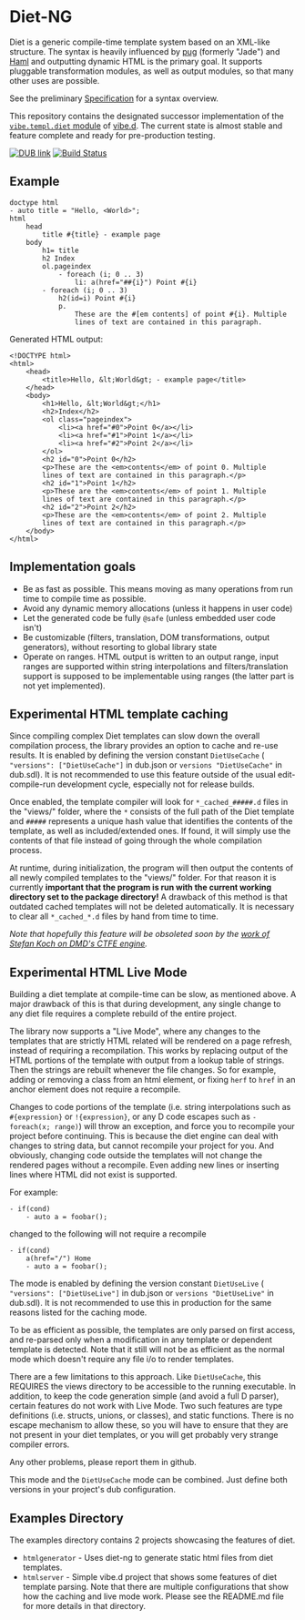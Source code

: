 Diet-NG
=======

Diet is a generic compile-time template system based on an XML-like structure. The syntax is heavily influenced by [pug](https://pugjs.org/) (formerly "Jade") and [Haml](http://haml.info/) and outputting dynamic HTML is the primary goal. It supports pluggable transformation modules, as well as output modules, so that many other uses are possible.

See the preliminary [Specification](SPEC.md) for a syntax overview.

This repository contains the designated successor implementation of the [`vibe.templ.diet` module](https://vibed.org/api/vibe.templ.diet/) of [vibe.d](https://vibed.org/). The current state is almost stable and feature complete and ready for pre-production testing.

[![DUB link](https://img.shields.io/dub/v/diet-ng.svg)](https://code.dlang.org/packages/diet-ng)
[![Build Status](https://github.com/rejectedsoftware/diet-ng/actions/workflows/ci.yml/badge.svg)](https://github.com/rejectedsoftware/diet-ng/actions/workflows/ci.yml)


Example
-------

	doctype html
	- auto title = "Hello, <World>";
	html
		head
			title #{title} - example page
		body
			h1= title
			h2 Index
			ol.pageindex
				- foreach (i; 0 .. 3)
					li: a(href="##{i}") Point #{i}
			- foreach (i; 0 .. 3)
				h2(id=i) Point #{i}
				p.
					These are the #[em contents] of point #{i}. Multiple
					lines of text are contained in this paragraph.

Generated HTML output:

	<!DOCTYPE html>
	<html>
		<head>
			<title>Hello, &lt;World&gt; - example page</title>
		</head>
		<body>
			<h1>Hello, &lt;World&gt;</h1>
			<h2>Index</h2>
			<ol class="pageindex">
				<li><a href="#0">Point 0</a></li>
				<li><a href="#1">Point 1</a></li>
				<li><a href="#2">Point 2</a></li>
			</ol>
			<h2 id="0">Point 0</h2>
			<p>These are the <em>contents</em> of point 0. Multiple
			lines of text are contained in this paragraph.</p>
			<h2 id="1">Point 1</h2>
			<p>These are the <em>contents</em> of point 1. Multiple
			lines of text are contained in this paragraph.</p>
			<h2 id="2">Point 2</h2>
			<p>These are the <em>contents</em> of point 2. Multiple
			lines of text are contained in this paragraph.</p>
		</body>
	</html>


Implementation goals
--------------------

- Be as fast as possible. This means moving as many operations from run time to
  compile time as possible.
- Avoid any dynamic memory allocations (unless it happens in user code)
- Let the generated code be fully `@safe` (unless embedded user code isn't)
- Be customizable (filters, translation, DOM transformations, output
  generators), without resorting to global library state
- Operate on ranges. HTML output is written to an output range, input ranges
  are supported within string interpolations and filters/translation support
  is supposed to be implementable using ranges (the latter part is not yet
  implemented).


Experimental HTML template caching
----------------------------------

Since compiling complex Diet templates can slow down the overall compilation
process, the library provides an option to cache and re-use results. It is
enabled by defining the version constant `DietUseCache` (
`"versions": ["DietUseCache"]` in dub.json or `versions "DietUseCache"` in
dub.sdl). It is not recommended to use this feature outside of the usual
edit-compile-run development cycle, especially not for release builds.

Once enabled, the template compiler will look for `*_cached_#####.d` files in the
"views/" folder, where the `*` consists of the full path of the Diet template
and `#####` represents a unique hash value that identifies the contents of the
template, as well as included/extended ones. If found, it will simply use the
contents of that file instead of going through the whole compilation process.

At runtime, during initialization, the program will then output the contents of
all newly compiled templates to the "views/" folder. For that reason it is
currently **important that the program is run with the current working directory
set to the package directory!** A drawback of this method is that outdated
cached templates will not be deleted automatically. It is necessary to clear all
`*_cached_*.d` files by hand from time to time.

*Note that hopefully this feature will be obsoleted soon by the [work of Stefan
Koch on DMD's CTFE engine](https://github.com/UplinkCoder/dmd/commits/newCTFE).*

Experimental HTML Live Mode
----------------------------------

Building a diet template at compile-time can be slow, as mentioned above. A
major drawback of this is that during development, any single change to any
diet file requires a complete rebuild of the entire project.

The library now supports a "Live Mode", where any changes to the templates that
are strictly HTML related will be rendered on a page refresh, instead of
requiring a recompilation. This works by replacing output of the HTML portions
of the template with output from a lookup table of strings. Then the strings
are rebuilt whenever the file changes. So for example, adding or removing a
class from an html element, or fixing `herf` to `href` in an anchor element
does not require a recompile.

Changes to code portions of the template (i.e. string interpolations such as
`#{expression}` or `!{expression}`, or any D code escapes such as `- foreach(x;
range)`) will throw an exception, and force you to recompile your project before
continuing. This is because the diet engine can deal with changes to string
data, but cannot recompile your project for you. And obviously, changing code
outside the templates will not change the rendered pages without a recompile.
Even adding new lines or inserting lines where HTML did not exist is supported.

For example:

```pug
- if(cond)
    - auto a = foobar();
```

changed to the following will not require a recompile

```pug
- if(cond)
    a(href="/") Home
    - auto a = foobar();
```

The mode is enabled by defining the version constant `DietUseLive` (
`"versions": ["DietUseLive"]` in dub.json or `versions "DietUseLive"` in
dub.sdl). It is not recommended to use this in production for the same reasons
listed for the caching mode.

To be as efficient as possible, the templates are only parsed on first access,
and re-parsed only when a modification in any template or dependent template is
detected. Note that it still will not be as efficient as the normal mode which
doesn't require any file i/o to render templates.

There are a few limitations to this approach. Like `DietUseCache`, this
REQUIRES the views directory to be accessible to the running executable. In
addition, to keep the code generation simple (and avoid a full D parser),
certain features do not work with Live Mode. Two such features are type
definitions (i.e. structs, unions, or classes), and static functions. There is
no escape mechanism to allow these, so you will have to ensure that they are not
present in your diet templates, or you will get probably very strange compiler
errors.

Any other problems, please report them in github.

This mode and the `DietUseCache` mode can be combined. Just define both
versions in your project's dub configuration.

Examples Directory
------------------

The examples directory contains 2 projects showcasing the features of diet.

* `htmlgenerator` - Uses diet-ng to generate static html files from diet
  templates.
* `htmlserver` - Simple vibe.d project that shows some features of diet
  template parsing. Note that there are multiple configurations that show how
  the caching and live mode work. Please see the README.md file for more details
  in that directory.
